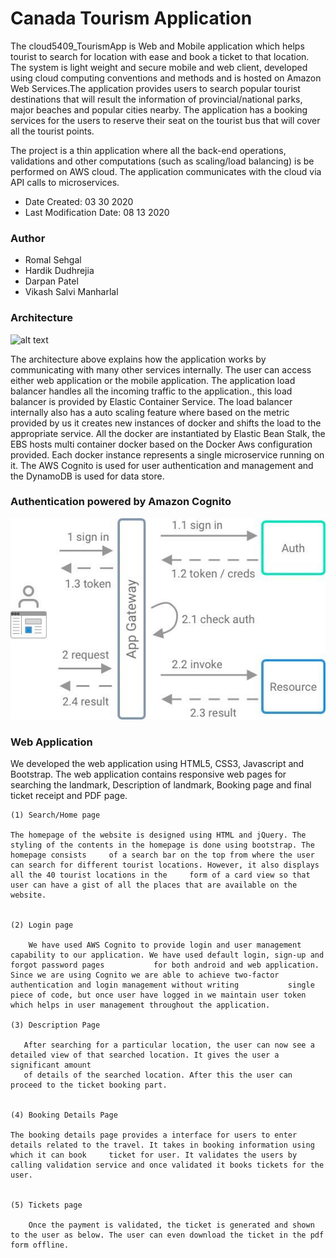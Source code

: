 # Canada Tourism Application 

The cloud5409_TourismApp is Web and Mobile application which helps tourist to search for location with ease and book a ticket to that location. The system is light weight and secure mobile and web client, developed using cloud computing conventions and methods and is hosted on Amazon Web Services.The application provides users to search popular tourist destinations that will result the information of provincial/national parks, major beaches and popular cities nearby. The application has a booking services for the users to reserve their seat on the tourist bus that will cover all the tourist points. 

The project is a thin application where all the back-end operations, validations and other computations (such as scaling/load balancing) is be performed on AWS cloud. The application communicates with the cloud via API calls to microservices.


* Date Created: 03 30 2020
* Last Modification Date: 08 13 2020

### Author

* Romal Sehgal 
* Hardik Dudhrejia 
* Darpan Patel 
* Vikash Salvi Manharlal 


### Architecture 

![alt text](https://github.com/sehgalromalCanadaTourismApplication/blob/master/Projects-Assets-Screenshots/Architecture%26Flow-Diagrams/image7.jpg?raw=true)

The architecture above explains how the application works by communicating with many other services internally. The user can access either web application or the mobile application. The application load balancer handles all the incoming traffic to the application., this load balancer is provided by Elastic Container Service. The load balancer internally also has a auto scaling feature where based on the metric provided by us it creates new instances of docker and shifts the load to the appropriate service. All the docker are instantiated by Elastic Bean Stalk, the EBS hosts multi container docker based on the Docker Aws configuration provided. Each docker instance represents a single microservice running on it. The AWS Cognito is used for user authentication and management and the DynamoDB is used for data store. 


### Authentication powered by Amazon Cognito

![alt text](https://github.com/sehgalromal/CanadaTourismApplication/blob/master/Projects-Assets-Screenshots/Architecture%26Flow-Diagrams/image4.jpg?raw=true)

### Web Application 

We developed the web application using HTML5, CSS3, Javascript and Bootstrap. The web application contains responsive web pages for searching the landmark, Description of landmark, Booking page and final ticket receipt and PDF page.  

    (1) Search/Home page 
    
	The homepage of the website is designed using HTML and jQuery. The styling of the contents in the homepage is done using bootstrap. The homepage consists 	  of a search bar on the top from where the user can search for different tourist locations. However, it also displays all the 40 tourist locations in the 	   form of a card view so that user can have a gist of all the places that are available on the website.
	
   
    (2) Login page 
    
        We have used AWS Cognito to provide login and user management capability to our application. We have used default login, sign-up and forgot password pages   	     for both android and web application. Since we are using Cognito we are able to achieve two-factor authentication and login management without writing   	      single piece of code, but once user have logged in we maintain user token which helps in user management throughout the application.   
   
    (3) Description Page
    
       After searching for a particular location, the user can now see a detailed view of that searched location. It gives the user a significant amount 
       of details of the searched location. After this the user can proceed to the ticket booking part. 
      
   
    (4) Booking Details Page 
    
	The booking details page provides a interface for users to enter details related to the travel. It takes in booking information using which it can book 	ticket for user. It validates the users by calling validation service and once validated it books tickets for the user. 

   
    (5) Tickets page 
    
        Once the payment is validated, the ticket is generated and shown to the user as below. The user can even download the ticket in the pdf form offline. 
    











